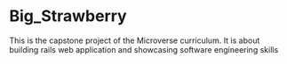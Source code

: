 # Big_Strawberry
This is the capstone project of the Microverse curriculum. It is about building rails web application and showcasing software engineering skills
